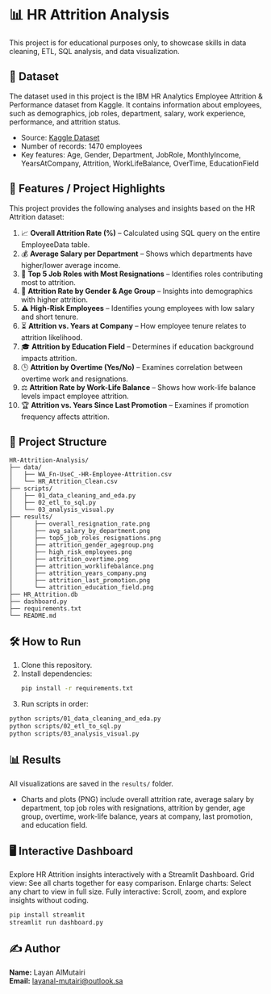 # 📊 HR Attrition Analysis

 This project is for educational purposes only, to showcase skills in data cleaning, ETL, SQL analysis, and data visualization.
## 📂 Dataset
The dataset used in this project is the IBM HR Analytics Employee Attrition & Performance dataset from Kaggle. 
It contains information about employees, such as demographics, job roles, department, salary, work experience, performance, and attrition status. 

- Source: [Kaggle Dataset](https://www.kaggle.com/datasets/pavansubhasht/ibm-hr-analytics-attrition-dataset)
- Number of records: 1470 employees
- Key features: Age, Gender, Department, JobRole, MonthlyIncome, YearsAtCompany, Attrition, WorkLifeBalance, OverTime, EducationField

## 🚀 Features / Project Highlights
This project provides the following analyses and insights based on the HR Attrition dataset:

1. 📈 **Overall Attrition Rate (%)** – Calculated using SQL query on the entire EmployeeData table.
2. 💰 **Average Salary per Department** – Shows which departments have higher/lower average income.
3. 🚪 **Top 5 Job Roles with Most Resignations** – Identifies roles contributing most to attrition.
4. 👥 **Attrition Rate by Gender & Age Group** – Insights into demographics with higher attrition.
5. ⚠️ **High-Risk Employees** – Identifies young employees with low salary and short tenure.
6. ⏳ **Attrition vs. Years at Company** – How employee tenure relates to attrition likelihood.
7. 🎓 **Attrition by Education Field** – Determines if education background impacts attrition.
8. 🕒 **Attrition by Overtime (Yes/No)** – Examines correlation between overtime work and resignations.
9. ⚖️ **Attrition Rate by Work-Life Balance** – Shows how work-life balance levels impact employee attrition.
10. 🏆 **Attrition vs. Years Since Last Promotion** – Examines if promotion frequency affects attrition.
## 📁 Project Structure
```
HR-Attrition-Analysis/
├── data/
│   ├── WA_Fn-UseC_-HR-Employee-Attrition.csv
│   └── HR_Attrition_Clean.csv
├── scripts/
│   ├── 01_data_cleaning_and_eda.py
│   ├── 02_etl_to_sql.py
│   └── 03_analysis_visual.py
├── results/
│      ├── overall_resignation_rate.png
│      ├── avg_salary_by_department.png
│      ├── top5_job_roles_resignations.png
│      ├── attrition_gender_agegroup.png
│      ├── high_risk_employees.png
│      ├── attrition_overtime.png
│      ├── attrition_worklifebalance.png
│      ├── attrition_years_company.png
│      ├── attrition_last_promotion.png
│      └── attrition_education_field.png
├── HR_Attrition.db
├── dashboard.py          
├── requirements.txt
└── README.md
```
## 🛠️ How to Run

1. Clone this repository.
2. Install dependencies:  
   ```bash
   pip install -r requirements.txt
   ```
3. Run scripts in order:
```bash
python scripts/01_data_cleaning_and_eda.py
python scripts/02_etl_to_sql.py
python scripts/03_analysis_visual.py
```
## 📊 Results
All visualizations are saved in the `results/` folder.  
- Charts and plots (PNG) include overall attrition rate, average salary by department, top job roles with resignations, attrition by gender, age group, overtime, work-life balance, years at company, last promotion, and education field.


## 🖥️ Interactive Dashboard
Explore HR Attrition insights interactively with a Streamlit Dashboard.
Grid view: See all charts together for easy comparison.
Enlarge charts: Select any chart to view in full size.
Fully interactive: Scroll, zoom, and explore insights without coding.
```bash
pip install streamlit
streamlit run dashboard.py
```

## ✍️ Author 
**Name:** Layan AlMutairi  
**Email:** layanal-mutairi@outlook.sa
